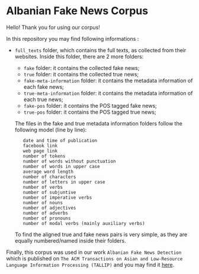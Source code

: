 # Albanian Fake News Corpus

Hello! Thank you for using our corpus!

In this repository you may find following informations :

 - ``full_texts`` folder, which contains the full texts, as collected from their websites. Inside this folder, there are 2 more folders:

   - ``fake`` folder: it contains the collected fake news;
   - ``true`` folder: it contains the collected true news;
   - ``fake-meta-information`` folder: it contains the metadata information of each fake news;
   - ``true-meta-information`` folder: it contains the metadata information of each true news;
   - ``fake-pos`` folder: it contains the POS tagged fake news;
   - ``true-pos`` folder: it contains the POS tagged true news;

   The files in the fake and true metadata information folders follow the following model (line by line):

          date and time of publication
		  facebook link
          web page link
          number of tokens
          number of words without punctuation
          number of words in upper case
          average word length
          number of characters
          number of letters in upper case
          number of verbs
          number of subjuntive 
          number of imperative verbs
          number of nouns
          number of adjectives
          number of adverbs
          number of pronouns
          number of modal verbs (mainly auxiliary verbs)
		

   To find the aligned true and fake news pairs is very simple, as they are equally numbered/named inside their folders.

Finally, this corpus was used in our work ``Albanian Fake News Detection`` which is published on ``The ACM Transactions on Asian and Low-Resource Language Information Processing (TALLIP)`` and you may find it [here](https://dl.acm.org/doi/10.1145/3487288).
